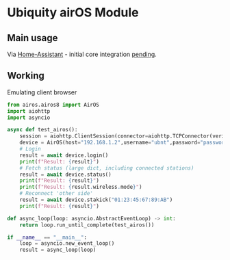 # Ubiquity airOS Module

## Main usage

Via [Home-Assistant](https://www.home-assistant.io) - initial core integration [pending](https://github.com/home-assistant/core/pull/148989).

## Working

Emulating client browser

```example.py
from airos.airos8 import AirOS
import aiohttp
import asyncio

async def test_airos():
    session = aiohttp.ClientSession(connector=aiohttp.TCPConnector(verify_ssl=False))
    device = AirOS(host="192.168.1.2",username="ubnt",password="password",session=session)
    # Login
    result = await device.login()
    print(f"Result: {result}")
    # Fetch status (large dict, including connected stations)
    result = await device.status()
    print(f"Result: {result}")
    print(f"Result: {result.wireless.mode}")
    # Reconnect 'other side'
    result = await device.stakick("01:23:45:67:89:AB")
    print(f"Result: {result}")

def async_loop(loop: asyncio.AbstractEventLoop) -> int:
    return loop.run_until_complete(test_airos())

if __name__ == "__main__":
    loop = asyncio.new_event_loop()
    result = async_loop(loop)
```
